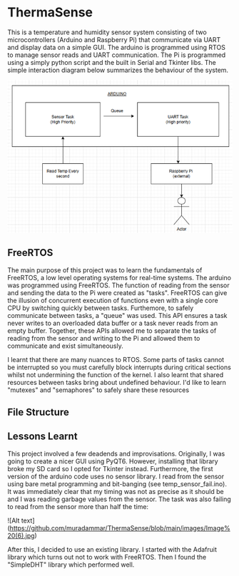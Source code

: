 # ThermaSense

This is a temperature and humidity sensor system consisting of two microcontrollers (Arduino and Raspberry Pi) that communicate via UART and display data on a simple GUI. The arduino is programmed using RTOS to manage sensor reads and UART communication. The Pi is programmed using a simply python script and the built in Serial and Tkinter libs. 
The simple interaction diagram below summarizes the behaviour of the system. 

![Alt text](https://github.com/muradammar/ThermaSense/raw/main/images/Screenshot%202025-07-12%20191009.png)

## FreeRTOS

The main purpose of this project was to learn the fundamentals of FreeRTOS, a low level operating systems for real-time systems.
The arduino was programmed using FreeRTOS. The function of reading from the sensor and sending the data to the Pi were created as 
"tasks". FreeRTOS can give the illusion of concurrent execution of functions even with a single core CPU by switching quickly between tasks.
Furthemore, to safely communicate between tasks, a "queue" was used. This API ensures a task never writes to an overloaded data buffer or a task
never reads from an empty buffer. Together, these APIs allowed me to separate the tasks of reading from the sensor and writing to the Pi and allowed them to communicate and exist simultaneously.  

I learnt that there are many nuances to RTOS. Some parts of tasks cannot be interrupted so you must carefully block interrupts
during critical sections whilst not undermining the function of the kernel. I also learnt that shared resources between tasks bring about
undefined behaviour. I'd like to learn "mutexes" and "semaphores" to safely share these resources

## File Structure

## Lessons Learnt

This project involved a few deadends and improvisations. Originally, I was going to create a nicer GUI using PyQT6. However, installing that library broke my SD card so I opted for Tkinter instead. Furthermore, the first version of the arduino code uses no sensor library. I read from the sensor using bare metal programming and bit-banging (see temp_sensor_fail.ino). It was immediately clear that my timing was not as precise as it should be and I was reading garbage values from the sensor. The task was also failing to read from the sensor more than half the time:

![Alt text] (https://github.com/muradammar/ThermaSense/blob/main/images/Image%20(6).jpg)

After this, I decided to use an existing library. I started with the Adafruit library which turns out not to work with FreeRTOS. Then I found the "SimpleDHT" library which performed well. 




